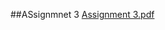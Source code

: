 ##ASsignmnet 3 
[Assignment 3.pdf](https://github.com/syedfahadshah-f7/OOPs-lab-tasks/files/15166002/Assignment.3.pdf)
